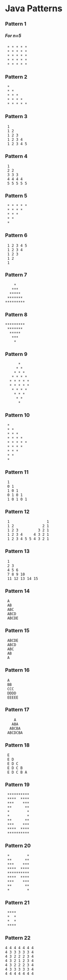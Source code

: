 # Java Patterns

### Pattern 1
##### For n=5
     * * * * *
     * * * * *
     * * * * *
     * * * * *
     * * * * *
### Pattern 2
     *
     * *
     * * *
     * * * *
     * * * * *
### Pattern 3
     1
     1 2
     1 2 3
     1 2 3 4
     1 2 3 4 5
### Pattern 4
     1
     2 2
     3 3 3
     4 4 4 4
     5 5 5 5 5
### Pattern 5
     * * * * *
     * * * *
     * * *
     * *
     *
### Pattern 6
     1 2 3 4 5
     1 2 3 4
     1 2 3
     1 2
     1
### Pattern 7

        *
       ***
      *****
     *******
    *********
### Pattern 8
    *********
     *******
      *****
       ***
        *
### Pattern 9
          *
         * *
        * * *
       * * * *
      * * * * *
      * * * * *
       * * * *
        * * *
         * *
          *
### Pattern 10
     *
     * *
     * * *
     * * * *
     * * * * *
     * * * *
     * * *
     * *
     *
### Pattern 11
     1
     0 1
     1 0 1
     0 1 0 1
     1 0 1 0 1
### Pattern 12
     1                 1
     1 2             2 1
     1 2 3         3 2 1
     1 2 3 4     4 3 2 1
     1 2 3 4 5 5 4 3 2 1
### Pattern 13
     1
     2 3
     4 5 6
     7 8 9 10
     11 12 13 14 15
### Pattern 14
     A
     AB
     ABC
     ABCD
     ABCDE
### Pattern 15
     ABCDE
     ABCD
     ABC
     AB
     A
### Pattern 16
     A
     BB
     CCC
     DDDD
     EEEEE
### Pattern 17
        A
       ABA
      ABCBA
     ABCDCBA
### Pattern 18
     E
     E D
     E D C
     E D C B
     E D C B A
### Pattern 19
     **********
     ****  ****
     ***    ***
     **      **
     *        *
     *        *
     **      **
     ***    ***
     ****  ****
     **********
### Pattern 20
     *        *
     **      **
     ***    ***
     ****  ****
     **********
     ****  ****
     ***    ***
     **      **
     *        *
### Pattern 21
     ****
     *  *
     *  *
     ****
### Pattern 22
    4 4 4 4 4 4 4
    4 3 3 3 3 3 4
    4 3 2 2 2 3 4
    4 3 2 1 2 3 4
    4 3 2 2 2 3 4
    4 3 3 3 3 3 4
    4 4 4 4 4 4 4

